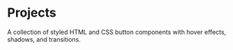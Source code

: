 # Projects
A collection of styled HTML and CSS button components with hover effects, shadows, and transitions.
